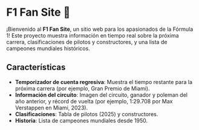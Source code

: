 # F1 Fan Site 🏁

¡Bienvenido al **F1 Fan Site**, un sitio web para los apasionados de la Fórmula 1! Este proyecto muestra información en tiempo real sobre la próxima carrera, clasificaciones de pilotos y constructores, y una lista de campeones mundiales históricos.

## Características
- **Temporizador de cuenta regresiva**: Muestra el tiempo restante para la próxima carrera (por ejemplo, Gran Premio de Miami).
- **Información del circuito**: Imagen del circuito, ganador y poleman del año anterior, y récord de vuelta (por ejemplo, 1:29.708 por Max Verstappen en Miami, 2023).
- **Clasificaciones**: Tabla de pilotos (2025) y constructores.
- **Historia**: Lista de campeones mundiales desde 1950.
